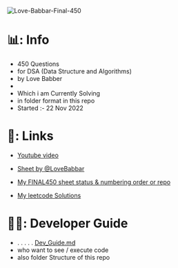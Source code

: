 ![Love-Babbar-Final-450](https://socialify.git.ci/withrvr/Love-Babbar-Final-450/image?description=1&descriptionEditable=450%20DSA%20Questions%20~%20(%20Currently%20Solving%20)&font=Inter&language=1&name=1&owner=1&pattern=Charlie%20Brown&theme=Auto)

# 📊: Info

- 450 Questions
- for DSA (Data Structure and Algorithms)
- by Love Babber
-
- Which i am Currently Solving
- in folder format in this repo
- Started :- 22 Nov 2022

# 🔗: Links

- [Youtube video](https://www.youtube.com/watch?v=4iFALQ1ACdA&ab_channel=LoveBabbar)
- [Sheet by @LoveBabbar](https://drive.google.com/file/d/1FMdN_OCfOI0iAeDlqswCiC2DZzD4nPsb/view)

- [My FINAL450 sheet status & numbering order or repo](https://docs.google.com/spreadsheets/d/1-tJhKLvCRnb4KHBgQsDFLWERWeFerVZQaVP1v12COuQ/edit?usp=sharing)
- [My leetcode Solutions](https://github.com/withrvr/Leetcode)

# 🧑‍💻: Developer Guide
- . . . . . [Dev_Guide.md](./Dev_Guide.md)
- who want to see / execute code
- also folder Structure of this repo

